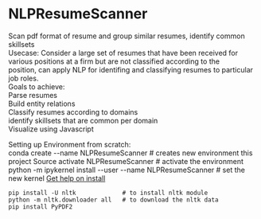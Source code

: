 # NLPResumeScanner
Scan pdf format of resume and group similar resumes, identify common skillsets<br>
Usecase: Consider a large set of resumes that have been received for various positions at a firm but are not classified according to the<br> position, can apply NLP for identifing and classifying resumes to particular job roles. <br>
Goals to achieve:<br>
Parse resumes<br>
Build entity relations<br>
Classify resumes according to domains<br>
identify skillsets that are common per domain<br>
Visualize using Javascript<br>




Setting up Environment from scratch:  
    conda create --name NLPResumeScanner        # creates new environment this project
    Source activate NLPResumeScanner            # activate the environment
    python -m ipykernel install --user --name NLPResumeScanner   # set the new kernel
    [Get help on install](http://ipython.readthedocs.io/en/stable/install/kernel_install.html)

    pip install -U nltk             # to install nltk module
    python -m nltk.downloader all   # to download the nltk data
    pip install PyPDF2
